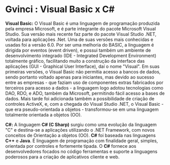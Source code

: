# Gvinci : Visual Basic x C\#

**Visual Basic:** O Visual Basic é uma linguagem de programação produzida pela empresa Microsoft, e é parte integrante do pacote Microsoft Visual Studio. Sua versão mais recente faz parte do pacote Visual Studio .NET, voltada para aplicações .Net. Uma de suas versões mais conhecidas e usadas foi a versão 6.0. Por ser uma melhoria do BASIC, a linguagem é dirigida por eventos \(event driven\), e possui também um ambiente de desenvolvimento integrado \(IDE - Integrated Development Environment\) totalmente gráfico, facilitando muito a construção da interface das aplicações \(GUI - Graphical User Interface\), daí o nome "Visual". Em suas primeiras versões, o Visual Basic não permitia acesso a bancos de dados, sendo portanto voltado apenas para iniciantes, mas devido ao sucesso entre as empresas - que faziam uso de componentes extras fabricados por terceiros para acesso a dados - a linguagem logo adotou tecnologias como DAO, RDO, e ADO, também da Microsoft, permitindo fácil acesso a bases de dados. Mais tarde foi adicionada também a possibilidade de criação de controles ActiveX, e, com a chegada do Visual Studio .NET, o Visual Basic - que era pseudo-orientada a objetos - transformou-se em uma linguagem totalmente orientada a objetos \(OO\).

**C\#:** A linguagem **C\# \(C Sharp\)** surgiu como uma evolução da linguagem "C" e destina-se a aplicações utilizando o .NET Framework, com novos conceitos de Orientação a objetos \(OO\). **C\#** foi baseada nas linguagens **C++** e **Java**. É linguagem de programação com finalidade geral, simples, orientada por controles e fortemente tipada. O **C\#** fornece aos desenvolvedores focados no código ferramentas e suporte a linguagens poderosos para a criação de aplicativos cliente e web.

